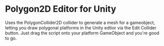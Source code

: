 # Polygon2D Editor for Unity

Uses the PolygonCollider2D collider to generate a mesh for a gameobject, letting you draw polygonal platforms in the Unity edtior via the Edit Collider button. 
Just drag the script onto your platform GameObject and you're good to go.
